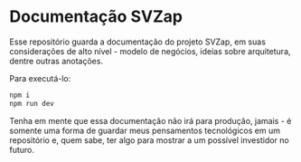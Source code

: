 # Documentação SVZap

Esse repositório guarda a documentação do projeto SVZap, em suas considerações de alto nível - modelo de negócios, ideias sobre arquitetura, dentre outras anotações.

Para executá-lo:
```sh
npm i
npm run dev
```

Tenha em mente que essa documentação não irá para produção, jamais - é somente uma forma de guardar meus pensamentos tecnológicos em um repositório e, quem sabe,
ter algo para mostrar a um possível investidor no futuro.